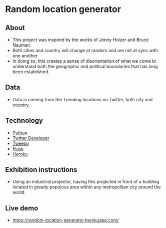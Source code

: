 # Random location generator

## About
- This project was inspired by the works of Jenny Holzer and Bruce Nauman.
- Both cities and country will change at random and are not at sync with one another.
- In doing so, this creates a sense of disorientation of what we come to understand both the geographic and political boundaries that has long been established.

## Data
- Data is coming from the Trending locations on Twitter, both city and country.

## Technology
- [Python](https://www.python.org/)
- [Twitter Developer](https://developer.twitter.com/)
- [Tweepy](https://www.tweepy.org/)
- [Flask](https://palletsprojects.com/p/flask/)
- [Heroku](https://www.heroku.com/)

## Exhibition instructions
- Using an industrial projector, having this projected in front of a building located in greatly populous area within any metropolitan city around the world.

## Live demo
- https://random-location-generator.herokuapp.com/
